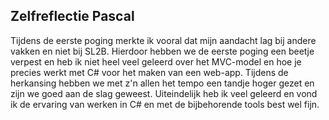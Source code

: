 ## Zelfreflectie Pascal

Tijdens de eerste poging merkte ik vooral dat mijn aandacht lag bij andere vakken en niet bij SL2B. Hierdoor hebben we de eerste poging een beetje verpest en heb ik niet heel veel geleerd over het MVC-model en hoe je precies werkt met C# voor het maken van een web-app. Tijdens de herkansing hebben we met z'n allen het tempo een tandje hoger gezet en zijn we goed aan de slag geweest. Uiteindelijk heb ik veel geleerd en vond ik de ervaring van werken in C# en met de bijbehorende tools best wel fijn.
